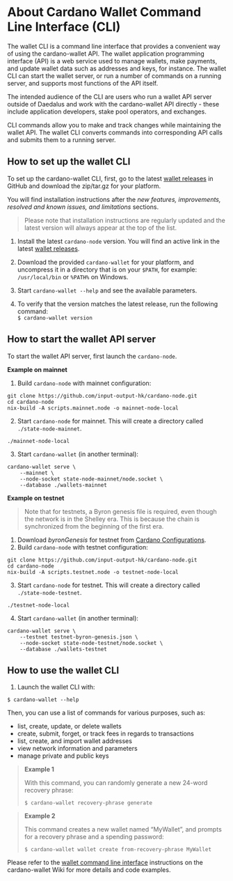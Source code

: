 # About Cardano Wallet Command Line Interface (CLI)

The wallet CLI is a command line interface that provides a convenient way of using the cardano-wallet API. The wallet application programming interface (API) is a web service used to manage wallets, make payments, and update wallet data such as addresses and keys, for instance. The wallet CLI can start the wallet server, or run a number of commands on a running server, and supports most functions of the API itself. 

The intended audience of the CLI are users who run a wallet API server outside of Daedalus and work with the cardano-wallet API directly - these include application developers, stake pool operators, and exchanges.

CLI commands allow you to make and track changes while maintaining the wallet API. The wallet CLI converts commands into corresponding API calls and submits them to a running server. 

## How to set up the wallet CLI

To set up the cardano-wallet CLI, first, go to the latest [wallet releases](https://github.com/input-output-hk/cardano-wallet/releases) in GitHub and download the zip/tar.gz for your platform.

You will find installation instructions after the *new features, improvements, resolved and known issues, and limitations* sections.

> Please note that installation instructions are regularly updated and the latest version will always appear at the top of the list. 

1.  Install the latest `cardano-node` version. You will find an active link in the latest [wallet releases](https://github.com/input-output-hk/cardano-wallet/releases).
    
2.  Download the provided `cardano-wallet` for your platform, and uncompress it in a directory that is on your `$PATH`, for example: `/usr/local/bin` or `%PATH%` on Windows.
    
3.  Start `cardano-wallet --help` and see the available parameters.
    
4.  To verify that the version matches the latest release, run the following command:  
    `$ cardano-wallet version`
    
## How to start the wallet API server

To start the wallet API server, first launch the `cardano-node`. 

**Example on mainnet**

1.  Build `cardano-node` with mainnet configuration:
```
git clone https://github.com/input-output-hk/cardano-node.git
cd cardano-node
nix-build -A scripts.mainnet.node -o mainnet-node-local
```

2.  Start `cardano-node` for mainnet. This will create a directory called `./state-node-mainnet`.

`./mainnet-node-local`

3. Start `cardano-wallet` (in another terminal):
```
cardano-wallet serve \
    --mainnet \
    --node-socket state-node-mainnet/node.socket \
    --database ./wallets-mainnet
```

**Example on testnet**

> Note that for testnets, a Byron genesis file is required, even though the network is in the Shelley era. This is because the chain is synchronized from the beginning of the first era.

1.  Download *byronGenesis* for testnet from [Cardano Configurations](https://hydra.iohk.io/build/4095824/download/1/index.html).
2.  Build `cardano-node` with testnet configuration:
```
git clone https://github.com/input-output-hk/cardano-node.git
cd cardano-node
nix-build -A scripts.testnet.node -o testnet-node-local
```

3. Start `cardano-node` for testnet. This will create a directory called `./state-node-testnet`.

`./testnet-node-local`

4.  Start `cardano-wallet` (in another terminal):
```
cardano-wallet serve \
    --testnet testnet-byron-genesis.json \
    --node-socket state-node-testnet/node.socket \
    --database ./wallets-testnet
```

## How to use the wallet CLI

1.  Launch the wallet CLI with:

`$ cardano-wallet --help`

Then, you can use a list of commands for various purposes, such as:

-   list, create, update, or delete wallets
-   create, submit, forget, or track fees in regards to transactions
-   list, create, and import wallet addresses
-   view network information and parameters
-   manage private and public keys

> **Example 1**
>
> With this command, you can randomly generate a new 24-word recovery phrase:
>
> `$ cardano-wallet recovery-phrase generate`

> **Example 2**
>
> This command creates a new wallet named “MyWallet”, and prompts for a recovery phrase and a spending password:
> 
> `$ cardano-wallet wallet create from-recovery-phrase MyWallet`

Please refer to the [wallet command line interface](https://github.com/input-output-hk/cardano-wallet/wiki/Wallet-command-line-interface/c8121f00c29476784a79fe75c54515b7217d9042) instructions on the cardano-wallet Wiki for more details and code examples.



